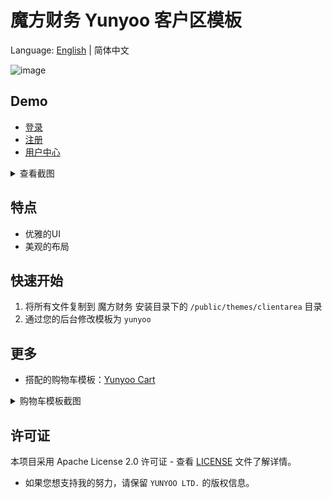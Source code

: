# 魔方财务 Yunyoo 客户区模板

Language: [English](README.md) | 简体中文

![image](https://github.com/user-attachments/assets/dc7355a8-2ef7-4683-9fb6-ee6168149118)

## Demo

- [登录](https://yunyoo.cc/login)
- [注册](https://yunyoo.cc/register)
- [用户中心](https://yunyoo.cc/clientarea)

<details>
<summary>查看截图</summary>

![1](https://github.com/user-attachments/assets/9c1c8769-dcee-4fcc-a003-e1f1e8a001d0)
![2](https://github.com/user-attachments/assets/2d812d91-0d79-4c05-a883-293bf7ee43ee)
![3](https://github.com/user-attachments/assets/0f09dc13-5061-4b72-b1b8-2e874650fa39)
</details>

## 特点

- 优雅的UI
- 美观的布局


## 快速开始

1. 将所有文件复制到 魔方财务 安装目录下的 `/public/themes/clientarea` 目录
2. 通过您的后台修改模板为 `yunyoo`

## 更多

- 搭配的购物车模板：[Yunyoo Cart](https://github.com/yunyoo-opensource/idcsmart-yunyoo-cart)
<details>
<summary>购物车模板截图</summary>

![image](https://github.com/user-attachments/assets/5253a5c6-2a63-4f08-9d0b-e6f6929a9fb5)
</details>

## 许可证

本项目采用 Apache License 2.0 许可证 - 查看 [LICENSE](LICENSE) 文件了解详情。 
- 如果您想支持我的努力，请保留 `YUNYOO LTD.` 的版权信息。